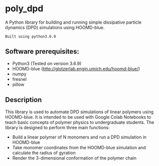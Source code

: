 # poly_dpd

A Python library for building and running simple dissipative particle dynamics (DPD) simulations using HOOMD-blue. 

    Built using python3.6.9

## Software prerequisites:
- Python3 (Tested on version 3.6.9)
- HOOMD-blue (http://glotzerlab.engin.umich.edu/hoomd-blue/)
- numpy
- fresnel
- pillow

## Description
This library is used to automate DPD simulations of linear polymers using HOOMD-blue. It is intended to be used with Google Colab Notebooks to teach basic concepts of polymer physics to undergraduate students. The library is designed to perform three main functions:
- Build a linear polymer of N monomers and run a DPD simulation in HOOMD-blue
- Take monomer coordinates from the HOOMD-blue simulation and calculate the radius of gyration
- Render the 3-dimensional conformation of the polymer chain
